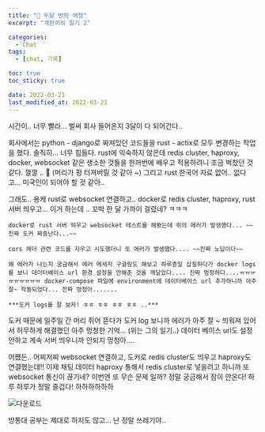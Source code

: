 ```yaml
---
title: "💬 두달 반의 여정"
excerpt: "개린이의 일기 2"

categories:
  - Chat
tags:
  - [chat, 기록]

toc: true
toc_sticky: true

date: 2022-03-21
last_modified_at: 2022-03-21
---
```


시간이.. 너무 빨라... 벌써 회사 들어온지 3달이 다 되어간다.. 

회사에서는 python - django로 짜져있던 코드들을 rust - actix로 모두 변경하는 작업을 했다. 솔직히... 너무 힘들다. rust에 익숙하지 않은데 redis cluster, haproxy, docker, websocket 같은 생소한 것들을 한꺼번에 배우고 적용하려니 조금 벅찼던 것 같다. 껄껄 .. 🤯 (머리가 펑 터져버릴 것 같아 ~) 그리고 rust 한국어 자료 없어.. 없다고... 미국인이 되어야 할 것 같아..

그래도.. 용케 rust로 websocket 연결하고.. docker로 redis cluster, haproxy, rust 서버 띄우고... 이거 하는데 .. 꼬박 한 달 가까이 걸렸네? ㅋㅋㅋ 

```
docker로 rust 서버 띄우고 websocket 테스트를 해봤는데 위의 에러가 발생했다... ~~진짜 도커 짜증난다...~~

cors 헤더 관련 코드를 지우고 시도했더니 또 에러가 발생했다.... ~~진짜 노답이다~~

왜 에러가 나는지 궁금해서 에러 메세지 구글링도 해보고 하루종일 삽질하다가 docker logs를 보니 데이터베이스 url 환경 설정을 안해준 것을 깨달았다.... 진짜 멍청하다....ㅠㅠㅠㅠㅠㅠㅠㅠㅠ docker-compose 파일에 environment에 데이터베이스 url 추가하니까 아주 잘~ 작동되었다... 진짜 멍청아.......

***도커 logs를 잘 보자! ㅎㅎ ㅎㅎ ㅎㅎ ㅎㅎ ..***
```

도커 때문에 일주일 간 머리 쥐어 뜯다가 도커 log 보니까 에러가 아주 잘 ~ 띄워져 있어서 허무하게 해결했던 아주 멍청한 기억... (위는 그의 일기..) 데이터 베이스 url도 설정 안하고 계속 서버 띄우니까 안되지 멍청아.... 

어쨌든.. 어찌저찌 websocket 연결하고, 도커로 redis cluster도 띄우고 haproxy도 연결했는데!! 이제 채팅 데이터 haproxy 통해서 redis cluster로 넣을려고 하니까 또 websocket 통신이 끊기네? 이번엔 또 무슨 문제 일까? 정말 궁금해서 잠이 안온다! 하루 하루가 정말 즐겁다! 하하하하하하

![다운로드](https://user-images.githubusercontent.com/73830753/159286927-bfc75efc-839c-4d7f-a0f8-343cedc3e921.jpeg)

방통대 공부는 제대로 하지도 않고... 난 정말 쓰레기야..